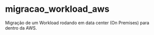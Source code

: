 # migracao_workload_aws
Migração de um Workload rodando em data center (On Premises) para dentro da AWS.
